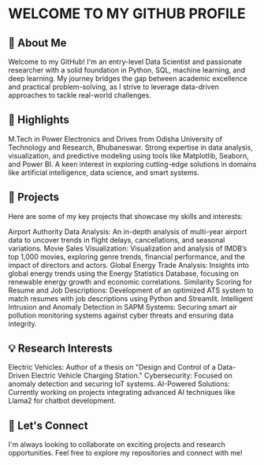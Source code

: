 # WELCOME TO MY GITHUB PROFILE
## 👋 About Me
Welcome to my GitHub! I'm an entry-level Data Scientist and passionate researcher with a solid foundation in Python, SQL, machine learning, and deep learning. My journey bridges the gap between academic excellence and practical problem-solving, as I strive to leverage data-driven approaches to tackle real-world challenges.

## 🌟 Highlights
M.Tech in Power Electronics and Drives from Odisha University of Technology and Research, Bhubaneswar.
Strong expertise in data analysis, visualization, and predictive modeling using tools like Matplotlib, Seaborn, and Power BI.
A keen interest in exploring cutting-edge solutions in domains like artificial intelligence, data science, and smart systems.
## 📂 Projects
Here are some of my key projects that showcase my skills and interests:

Airport Authority Data Analysis: An in-depth analysis of multi-year airport data to uncover trends in flight delays, cancellations, and seasonal variations.
Movie Sales Visualization: Visualization and analysis of IMDB’s top 1,000 movies, exploring genre trends, financial performance, and the impact of directors and actors.
Global Energy Trade Analysis: Insights into global energy trends using the Energy Statistics Database, focusing on renewable energy growth and economic correlations.
Similarity Scoring for Resume and Job Descriptions: Development of an optimized ATS system to match resumes with job descriptions using Python and Streamlit.
Intelligent Intrusion and Anomaly Detection in SAPM Systems: Securing smart air pollution monitoring systems against cyber threats and ensuring data integrity.
## 💡 Research Interests
Electric Vehicles: Author of a thesis on "Design and Control of a Data-Driven Electric Vehicle Charging Station."
Cybersecurity: Focused on anomaly detection and securing IoT systems.
AI-Powered Solutions: Currently working on projects integrating advanced AI techniques like Llama2 for chatbot development.
## 🚀 Let's Connect
I'm always looking to collaborate on exciting projects and research opportunities. Feel free to explore my repositories and connect with me!
